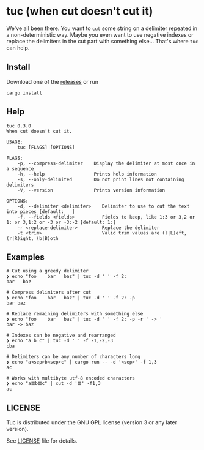 # tuc (when cut doesn't cut it)

We've all been there. You want to `cut` some string on a delimiter repeated in a non-deterministic way. Maybe you even want to use negative indexes or replace the delimiters in the cut part with something else...
That's where `tuc` can help.

## Install

Download one of the [releases](https://github.com/riquito/tuc/releases) or run

```
cargo install
```

## Help

```
tuc 0.3.0
When cut doesn't cut it.

USAGE:
    tuc [FLAGS] [OPTIONS]

FLAGS:
    -p, --compress-delimiter    Display the delimiter at most once in a sequence
    -h, --help                  Prints help information
    -s, --only-delimited        Do not print lines not containing delimiters
    -V, --version               Prints version information

OPTIONS:
    -d, --delimiter <delimiter>    Delimiter to use to cut the text into pieces [default: 	]
    -f, --fields <fields>          Fields to keep, like 1:3 or 3,2 or 1: or 3,1:2 or -3 or -3:-2 [default: 1:]
    -r <replace-delimiter>         Replace the delimiter
    -t <trim>                      Valid trim values are (l|L)eft, (r|R)ight, (b|B)oth
```

## Examples

```
# Cut using a greedy delimiter
❯ echo "foo    bar   baz" | tuc -d ' ' -f 2:
bar   baz
```

```
# Compress delimiters after cut
❯ echo "foo    bar   baz" | tuc -d ' ' -f 2: -p
bar baz
```

```
# Replace remaining delimiters with something else
❯ echo "foo    bar   baz" | tuc -d ' ' -f 2: -p -r ' -> '
bar -> baz
```

```
# Indexes can be negative and rearranged
❯ echo "a b c" | tuc -d ' ' -f -1,-2,-3
cba
```

```
# Delimiters can be any number of characters long
❯ echo "a<sep>b<sep>c" | cargo run -- -d '<sep>' -f 1,3
ac
```

```
# Works with multibyte utf-8 encoded characters
❯ echo "a𝌆b𝌆c" | cut -d '𝌆' -f1,3
ac
```

## LICENSE

Tuc is distributed under the GNU GPL license (version 3 or any later version).

See [LICENSE](./LICENSE) file for details.
